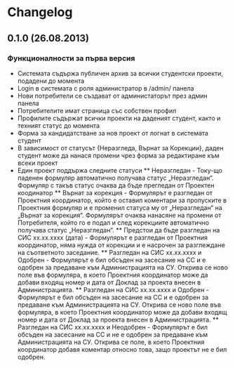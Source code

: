 # Changelog

## 0.1.0 (26.08.2013)

### Функционалности за първа версия

* Системата съдържа публичен архив за всички студентски проекти, подадени до момента
* Login в системата с роля администратор в /admin/ панела
* Нови потребители се създават от администаторът през админ панела
* Потребителите имат страница със собствен профил
* Профилите съдържат всички проекти на даденият студент, както и техният статус до момента
* Форма за кандидатстване за нов проект от логнат в системата студент
* В зависимост от статусът {Неразгледа, Върнат за Корекции}, даден студент може да нанася промени чрез форма за редактиране към всеки проект
* Един проект поддържа следните статуси
	** Неразгледан - Току-що паденен формуляр автоматично получава статус „Неразгледан“. Формуляр с такъв статус очаква да бъде прегледан от Проектен коодинатор
	** Върнат за корекция - Формулярът е разгледан от Проектния координатор, който е оставил коментари за пропуските в Проектния формуляр и е променил статуса му от „Неразгледан“ на „Върнат за корекция“. Формулярът очаква нанасяне на промени от Потребителя, който го е подал и след корекциите автоматично получава статус „Неразгледан“.
	** Предстои да бъде разгледан на СИС xx.xx.xxxx (дата) - Формулярът е разгледан от Проектния координатор, няма нужда от корекции и е насрочен за разглеждане на съответното заседание.
	** Разгледан на СИС хх.хх.хххх и Одобрен - Формулярът е бил обсъден на засесание на СС и е одобрен за предаване към Администрацията на СУ. Открива се ново поле във формуляра, в което Проектния координатор може да добави входящ номер и дата от Доклад за проекта внесен в Администрацията.
	** Разгледан на СИС хх.хх.хххх и Одобрен - Формулярът е бил обсъден на засесание на СС и е одобрен за предаване към Администрацията на СУ. Открива се ново поле във формуляра, в което Проектния координатор може да добави входящ номер и дата от Доклад за проекта внесен в Администрацията.
	** Разгледан на СИС хх.хх.хххх и Неодобрен - Формулярът е бил обсъден на засесание на СС и не е одобрен за предаване към Администрацията на СУ. Открива се поле, в което Проектния координатор добавя коментар относно това, защо проектът не е бил одобрен.